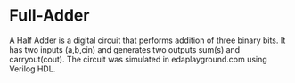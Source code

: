 # Full-Adder
A Half Adder is a digital circuit that performs addition of three binary bits.
It has two inputs (a,b,cin) and generates two outputs sum(s) and carryout(cout). 
The circuit was simulated in edaplayground.com using Verilog HDL.
